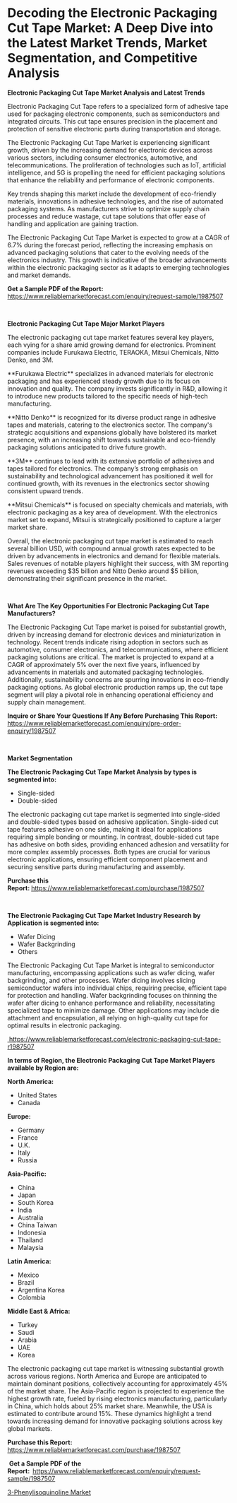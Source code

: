 <p><h1>Decoding the Electronic Packaging Cut Tape Market: A Deep Dive into the Latest Market Trends, Market Segmentation, and Competitive Analysis</h1></p><p><strong>Electronic Packaging Cut Tape Market Analysis and Latest Trends</strong></p>
<p><p>Electronic Packaging Cut Tape refers to a specialized form of adhesive tape used for packaging electronic components, such as semiconductors and integrated circuits. This cut tape ensures precision in the placement and protection of sensitive electronic parts during transportation and storage. </p><p>The Electronic Packaging Cut Tape Market is experiencing significant growth, driven by the increasing demand for electronic devices across various sectors, including consumer electronics, automotive, and telecommunications. The proliferation of technologies such as IoT, artificial intelligence, and 5G is propelling the need for efficient packaging solutions that enhance the reliability and performance of electronic components.</p><p>Key trends shaping this market include the development of eco-friendly materials, innovations in adhesive technologies, and the rise of automated packaging systems. As manufacturers strive to optimize supply chain processes and reduce wastage, cut tape solutions that offer ease of handling and application are gaining traction.</p><p>The Electronic Packaging Cut Tape Market is expected to grow at a CAGR of 6.7% during the forecast period, reflecting the increasing emphasis on advanced packaging solutions that cater to the evolving needs of the electronics industry. This growth is indicative of the broader advancements within the electronic packaging sector as it adapts to emerging technologies and market demands.</p></p>
<p><strong>Get a Sample PDF of the Report:&nbsp;</strong> <a href="https://www.reliablemarketforecast.com/enquiry/request-sample/1987507?utm_campaign=2736&utm_medium=2&utm_source=Github&utm_content=ia&utm_term=03042025&utm_id=electronic-packaging-cut-tape">https://www.reliablemarketforecast.com/enquiry/request-sample/1987507</a></p>
<p>&nbsp;</p>
<p><strong>Electronic Packaging Cut Tape Major Market Players</strong></p>
<p><p>The electronic packaging cut tape market features several key players, each vying for a share amid growing demand for electronics. Prominent companies include Furukawa Electric, TERAOKA, Mitsui Chemicals, Nitto Denko, and 3M.</p><p>**Furukawa Electric** specializes in advanced materials for electronic packaging and has experienced steady growth due to its focus on innovation and quality. The company invests significantly in R&D, allowing it to introduce new products tailored to the specific needs of high-tech manufacturing.</p><p>**Nitto Denko** is recognized for its diverse product range in adhesive tapes and materials, catering to the electronics sector. The company's strategic acquisitions and expansions globally have bolstered its market presence, with an increasing shift towards sustainable and eco-friendly packaging solutions anticipated to drive future growth.</p><p>**3M** continues to lead with its extensive portfolio of adhesives and tapes tailored for electronics. The company’s strong emphasis on sustainability and technological advancement has positioned it well for continued growth, with its revenues in the electronics sector showing consistent upward trends.</p><p>**Mitsui Chemicals** is focused on specialty chemicals and materials, with electronic packaging as a key area of development. With the electronics market set to expand, Mitsui is strategically positioned to capture a larger market share.</p><p>Overall, the electronic packaging cut tape market is estimated to reach several billion USD, with compound annual growth rates expected to be driven by advancements in electronics and demand for flexible materials. Sales revenues of notable players highlight their success, with 3M reporting revenues exceeding $35 billion and Nitto Denko around $5 billion, demonstrating their significant presence in the market.</p></p>
<p>&nbsp;</p>
<p><strong>What Are The Key Opportunities For Electronic Packaging Cut Tape Manufacturers?</strong></p>
<p><p>The Electronic Packaging Cut Tape market is poised for substantial growth, driven by increasing demand for electronic devices and miniaturization in technology. Recent trends indicate rising adoption in sectors such as automotive, consumer electronics, and telecommunications, where efficient packaging solutions are critical. The market is projected to expand at a CAGR of approximately 5% over the next five years, influenced by advancements in materials and automated packaging technologies. Additionally, sustainability concerns are spurring innovations in eco-friendly packaging options. As global electronic production ramps up, the cut tape segment will play a pivotal role in enhancing operational efficiency and supply chain management.</p></p>
<p><strong>Inquire or Share Your Questions If Any Before Purchasing This Report:</strong> <a href="https://www.reliablemarketforecast.com/enquiry/pre-order-enquiry/1987507?utm_campaign=2736&utm_medium=2&utm_source=Github&utm_content=ia&utm_term=03042025&utm_id=electronic-packaging-cut-tape">https://www.reliablemarketforecast.com/enquiry/pre-order-enquiry/1987507</a></p>
<p>&nbsp;</p>
<p><strong>Market Segmentation</strong></p>
<p><strong>The Electronic Packaging Cut Tape Market Analysis by types is segmented into:</strong></p>
<p><ul><li>Single-sided</li><li>Double-sided</li></ul></p>
<p><p>The electronic packaging cut tape market is segmented into single-sided and double-sided types based on adhesive application. Single-sided cut tape features adhesive on one side, making it ideal for applications requiring simple bonding or mounting. In contrast, double-sided cut tape has adhesive on both sides, providing enhanced adhesion and versatility for more complex assembly processes. Both types are crucial for various electronic applications, ensuring efficient component placement and securing sensitive parts during manufacturing and assembly.</p></p>
<p><strong>Purchase this Report:&nbsp;</strong><a href="https://www.reliablemarketforecast.com/purchase/1987507?utm_campaign=2736&utm_medium=2&utm_source=Github&utm_content=ia&utm_term=03042025&utm_id=electronic-packaging-cut-tape">https://www.reliablemarketforecast.com/purchase/1987507</a></p>
<p>&nbsp;</p>
<p><strong>The Electronic Packaging Cut Tape Market Industry Research by Application is segmented into:</strong></p>
<p><ul><li>Wafer Dicing</li><li>Wafer Backgrinding</li><li>Others</li></ul></p>
<p><p>The Electronic Packaging Cut Tape Market is integral to semiconductor manufacturing, encompassing applications such as wafer dicing, wafer backgrinding, and other processes. Wafer dicing involves slicing semiconductor wafers into individual chips, requiring precise, efficient tape for protection and handling. Wafer backgrinding focuses on thinning the wafer after dicing to enhance performance and reliability, necessitating specialized tape to minimize damage. Other applications may include die attachment and encapsulation, all relying on high-quality cut tape for optimal results in electronic packaging.</p></p>
<p><a href="https://www.reliablemarketforecast.com/electronic-packaging-cut-tape-r1987507?utm_campaign=2736&utm_medium=2&utm_source=Github&utm_content=ia&utm_term=03042025&utm_id=electronic-packaging-cut-tape">&nbsp;https://www.reliablemarketforecast.com/electronic-packaging-cut-tape-r1987507</a></p>
<p><strong>In terms of Region, the Electronic Packaging Cut Tape Market Players available by Region are:</strong></p>
<p>
    <p> <strong> North America: </strong>
        <ul>
            <li>United States</li>
            <li>Canada</li>
        </ul>
        </p> 
    <p> <strong> Europe: </strong>
        <ul>
            <li>Germany</li>
            <li>France</li>
            <li>U.K.</li>
            <li>Italy</li>
            <li>Russia</li>
        </ul>
        </p> 
    <p> <strong> Asia-Pacific: </strong>
        <ul>
            <li>China</li>
            <li>Japan</li>
            <li>South Korea</li>
            <li>India</li>
            <li>Australia</li>
            <li>China Taiwan</li>
            <li>Indonesia</li>
            <li>Thailand</li>
            <li>Malaysia</li>
        </ul>
        </p> 
    <p> <strong> Latin America: </strong>
        <ul>
            <li>Mexico</li>
            <li>Brazil</li>
            <li>Argentina Korea</li>
            <li>Colombia</li>
        </ul>
        </p> 
    <p> <strong> Middle East & Africa: </strong>
        <ul>
            <li>Turkey</li>
            <li>Saudi</li>
            <li>Arabia</li>
            <li>UAE</li>
            <li>Korea</li>
        </ul>
    </p>
    </p>
<p><p>The electronic packaging cut tape market is witnessing substantial growth across various regions. North America and Europe are anticipated to maintain dominant positions, collectively accounting for approximately 45% of the market share. The Asia-Pacific region is projected to experience the highest growth rate, fueled by rising electronics manufacturing, particularly in China, which holds about 25% market share. Meanwhile, the USA is estimated to contribute around 15%. These dynamics highlight a trend towards increasing demand for innovative packaging solutions across key global markets.</p></p>
<p><strong>Purchase this Report: </strong><a href="https://www.reliablemarketforecast.com/purchase/1987507?utm_campaign=2736&utm_medium=2&utm_source=Github&utm_content=ia&utm_term=03042025&utm_id=electronic-packaging-cut-tape">https://www.reliablemarketforecast.com/purchase/1987507</a></p>
<p>&nbsp;<strong>Get a Sample PDF of the Report:&nbsp;&nbsp;</strong><a href="https://www.reliablemarketforecast.com/enquiry/request-sample/1987507?utm_campaign=2736&utm_medium=2&utm_source=Github&utm_content=ia&utm_term=03042025&utm_id=electronic-packaging-cut-tape">https://www.reliablemarketforecast.com/enquiry/request-sample/1987507</a></p>
<p><strong></strong></p>
<p><p><a href="https://github.com/elitasvimal/Market-Research-Report-List-1/blob/main/3-phenylisoquinoline-market.md?utm_campaign=2736&utm_medium=2&utm_source=Github&utm_content=ia&utm_term=03042025&utm_id=electronic-packaging-cut-tape">3-Phenylisoquinoline Market</a></p></p>